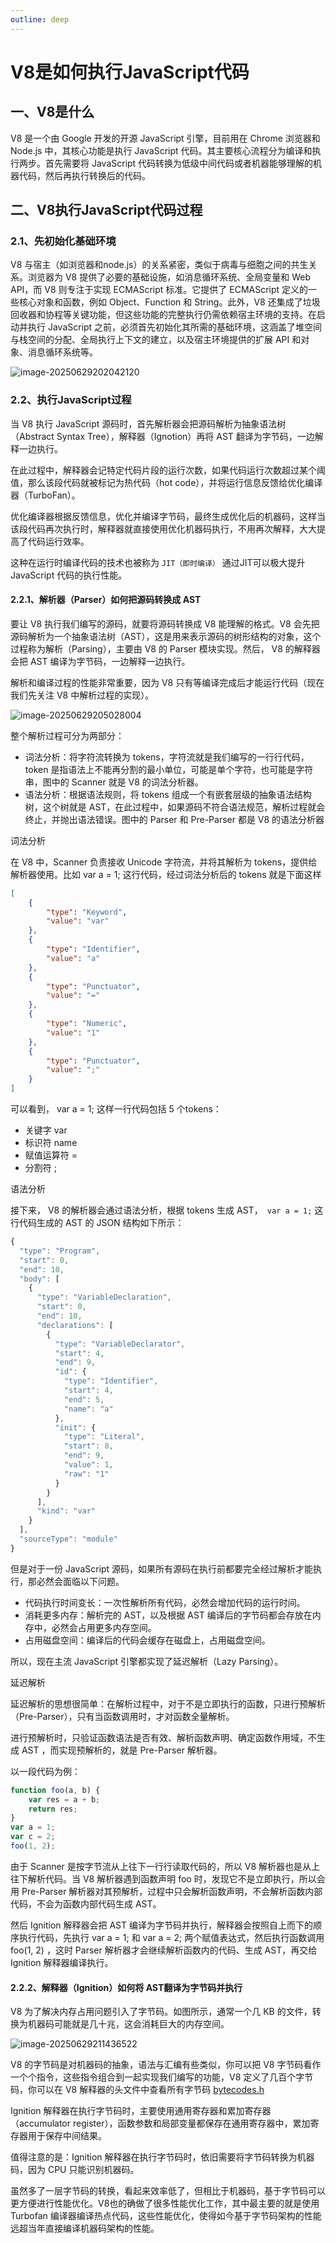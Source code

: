 ```yaml
---
outline: deep
---
```


# V8是如何执行JavaScript代码

## 一、V8是什么

V8 是一个由 Google 开发的开源 JavaScript 引擎，目前用在 Chrome 浏览器和 Node.js 中，其核心功能是执行 JavaScript 代码。其主要核心流程分为编译和执行两步。首先需要将 JavaScript 代码转换为低级中间代码或者机器能够理解的机器代码，然后再执行转换后的代码。

## 二、V8执行JavaScript代码过程

### 2.1、先初始化基础环境

V8 与宿主（如浏览器和node.js）的关系紧密，类似于病毒与细胞之间的共生关系。浏览器为 V8 提供了必要的基础设施，如消息循环系统、全局变量和 Web API，而 V8 则专注于实现 ECMAScript 标准。它提供了 ECMAScript 定义的一些核心对象和函数，例如 Object、Function 和 String。此外，V8 还集成了垃圾回收器和协程等关键功能，但这些功能的完整执行仍需依赖宿主环境的支持。在启动并执行 JavaScript 之前，必须首先初始化其所需的基础环境，这涵盖了堆空间与栈空间的分配、全局执行上下文的建立，以及宿主环境提供的扩展 API 和对象、消息循环系统等。

![image-20250629202042120](images/image-20250629202042120.png)

### 2.2、执行JavaScript过程

当 V8 执行 JavaScript 源码时，首先解析器会把源码解析为抽象语法树（Abstract Syntax Tree），解释器（Ignotion）再将 AST 翻译为字节码，一边解释一边执行。

在此过程中，解释器会记特定代码片段的运行次数，如果代码运行次数超过某个阈值，那么该段代码就被标记为热代码（hot code），并将运行信息反馈给优化编译器（TurboFan）。

优化编译器根据反馈信息，优化并编译字节码，最终生成优化后的机器码，这样当该段代码再次执行时，解释器就直接使用优化机器码执行，不用再次解释，大大提高了代码运行效率。

这种在运行时编译代码的技术也被称为 `JIT（即时编译）` 通过JIT可以极大提升 JavaScript 代码的执行性能。

#### 2.2.1、解析器（Parser）如何把源码转换成 AST

要让 V8 执行我们编写的源码，就要将源码转换成 V8 能理解的格式。V8 会先把源码解析为一个抽象语法树（AST），这是用来表示源码的树形结构的对象，这个过程称为解析（Parsing），主要由 V8 的 Parser 模块实现。然后， V8 的解释器会把 AST 编译为字节码，一边解释一边执行。

解析和编译过程的性能非常重要，因为 V8 只有等编译完成后才能运行代码（现在我们先关注 V8 中解析过程的实现）。

![image-20250629205028004](images/image-20250629205028004.png)

整个解析过程可分为两部分：

+ 词法分析：将字符流转换为 tokens，字符流就是我们编写的一行行代码，token 是指语法上不能再分割的最小单位，可能是单个字符，也可能是字符串，图中的 Scanner 就是 V8 的词法分析器。
+ 语法分析：根据语法规则，将 tokens 组成一个有嵌套层级的抽象语法结构树，这个树就是 AST，在此过程中，如果源码不符合语法规范，解析过程就会终止，并抛出语法错误。图中的 Parser 和 Pre-Parser 都是 V8 的语法分析器

词法分析

在 V8 中，Scanner 负责接收 Unicode 字符流，并将其解析为 tokens，提供给解析器使用。比如 var a = 1; 这行代码，经过词法分析后的 tokens 就是下面这样

```json
[
    {
        "type": "Keyword",
        "value": "var"
    },
    {
        "type": "Identifier",
        "value": "a"
    },
    {
        "type": "Punctuator",
        "value": "="
    },
    {
        "type": "Numeric",
        "value": "1"
    },
    {
        "type": "Punctuator",
        "value": ";"
    }
]
```

可以看到， var a = 1; 这样一行代码包括 5 个tokens：

+ 关键字 var
+ 标识符 name
+ 赋值运算符 = 
+ 分割符 ;

语法分析

接下来， V8 的解析器会通过语法分析，根据 tokens 生成 AST，` var a = 1;`  这行代码生成的 AST 的 JSON 结构如下所示：

```javascript
{
  "type": "Program",
  "start": 0,
  "end": 10,
  "body": [
    {
      "type": "VariableDeclaration",
      "start": 0,
      "end": 10,
      "declarations": [
        {
          "type": "VariableDeclarator",
          "start": 4,
          "end": 9,
          "id": {
            "type": "Identifier",
            "start": 4,
            "end": 5,
            "name": "a"
          },
          "init": {
            "type": "Literal",
            "start": 8,
            "end": 9,
            "value": 1,
            "raw": "1"
          }
        }
      ],
      "kind": "var"
    }
  ],
  "sourceType": "module"
}
```

但是对于一份 JavaScript 源码，如果所有源码在执行前都要完全经过解析才能执行，那必然会面临以下问题。

+ 代码执行时间变长：一次性解析所有代码，必然会增加代码的运行时间。
+ 消耗更多内存：解析完的 AST，以及根据 AST 编译后的字节码都会存放在内存中，必然会占用更多内存空间。
+ 占用磁盘空间：编译后的代码会缓存在磁盘上，占用磁盘空间。

所以，现在主流 JavaScript 引擎都实现了延迟解析（Lazy Parsing）。

延迟解析

延迟解析的思想很简单：在解析过程中，对于不是立即执行的函数，只进行预解析（Pre-Parser），只有当函数调用时，才对函数全量解析。

进行预解析时，只验证函数语法是否有效、解析函数声明、确定函数作用域，不生成 AST ，而实现预解析的，就是 Pre-Parser 解析器。

以一段代码为例：

```javascript
function foo(a, b) {
    var res = a + b;
    return res;
}
var a = 1;
var c = 2;
foo(1, 2);
```

由于 Scanner 是按字节流从上往下一行行读取代码的，所以 V8 解析器也是从上往下解析代码。当 V8 解析器遇到函数声明 foo 时，发现它不是立即执行，所以会用 Pre-Parser 解析器对其预解析，过程中只会解析函数声明，不会解析函数内部代码，不会为函数内部代码生成 AST。

然后 Ignition 解释器会把 AST 编译为字节码并执行，解释器会按照自上而下的顺序执行代码，先执行 var a = 1; 和 var a = 2; 两个赋值表达式，然后执行函数调用 foo(1, 2) ，这时 Parser 解析器才会继续解析函数内的代码、生成 AST，再交给 Ignition 解释器编译执行。

#### 2.2.2、解释器（Ignition）如何将 AST翻译为字节码并执行

V8 为了解决内存占用问题引入了字节码。如图所示，通常一个几 KB 的文件，转换为机器码可能就是几十兆，这会消耗巨大的内存空间。

![image-20250629211436522](images/image-20250629211436522.png)

V8 的字节码是对机器码的抽象，语法与汇编有些类似，你可以把 V8 字节码看作一个个指令，这些指令组合到一起实现我们编写的功能，V8 定义了几百个字节码，你可以在 V8 解释器的头文件中查看所有字节码 [bytecodes.h](https://link.zhihu.com/?target=https%3A//github.com/v8/v8/blob/master/src/interpreter/bytecodes.h)

Ignition 解释器在执行字节码时，主要使用通用寄存器和累加寄存器（accumulator register），函数参数和局部变量都保存在通用寄存器中，累加寄存器用于保存中间结果。

值得注意的是：Ignition 解释器在执行字节码时，依旧需要将字节码转换为机器码，因为 CPU 只能识别机器码。

虽然多了一层字节码的转换，看起来效率低了，但相比于机器码，基于字节码可以更方便进行性能优化。V8也的确做了很多性能优化工作，其中最主要的就是使用 Turbofan 编译器编译热点代码，这些性能优化，使得如今基于字节码架构的性能远超当年直接编译机器码架构的性能。

